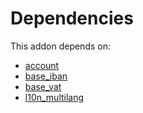# Dependencies

This addon depends on:

- [account](https://github.com/bringout/oca-ocb-accounting/tree/3bdbee2033c3989f108204c90af9cf1db37bf0a0/odoo-bringout-oca-ocb-account)
- [base_iban](https://github.com/bringout/oca-ocb-core/tree/9d67cf00c06114fd0d5a87a06a485b3dabf57e2b/odoo-bringout-oca-ocb-base_iban)
- [base_vat](https://github.com/bringout/oca-ocb-core/tree/9d67cf00c06114fd0d5a87a06a485b3dabf57e2b/odoo-bringout-oca-ocb-base_vat)
- [l10n_multilang](https://github.com/bringout/oca-ocb-l10n_me-africa/tree/e191cd8f93ecc64143ca51b522ee12b227b81968/odoo-bringout-oca-ocb-l10n_multilang)
